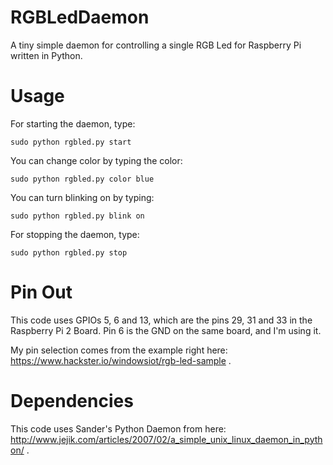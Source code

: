 # RGBLedDaemon
A tiny simple daemon for controlling a single RGB Led for Raspberry Pi written in Python.

# Usage

For starting the daemon, type:

    sudo python rgbled.py start
    
You can change color by typing the color:

    sudo python rgbled.py color blue
    
You can turn blinking on by typing:

    sudo python rgbled.py blink on

For stopping the daemon, type:

    sudo python rgbled.py stop

# Pin Out

This code uses GPIOs 5, 6 and 13, which are the pins 29, 31 and 33 in the Raspberry Pi 2 Board. Pin 6 is the GND on the same board, and I'm using it.

My pin selection comes from the example right here: https://www.hackster.io/windowsiot/rgb-led-sample .

# Dependencies

This code uses Sander's Python Daemon from here: http://www.jejik.com/articles/2007/02/a_simple_unix_linux_daemon_in_python/ .
